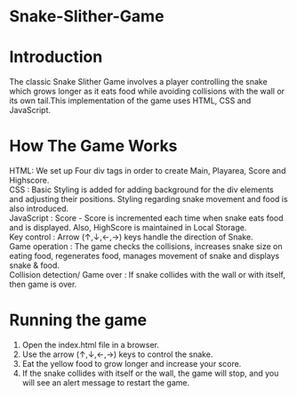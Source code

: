 # Snake-Slither-Game
# Introduction
The classic Snake Slither Game involves a player controlling the snake which grows longer as it eats food while avoiding collisions with the wall or its own tail.This implementation of the game uses HTML, CSS and JavaScript.
# How The Game Works
HTML: We set up Four div tags in order to create Main, Playarea, Score and Highscore.  
CSS : Basic Styling is added for adding background for the div elements and adjusting their positions. Styling regarding snake movement and food is also introduced.  
JavaScript : Score - Score is incremented each time when snake eats food and is displayed. Also, HighScore is maintained in Local Storage.  
Key control : Arrow (↑,↓,←,→) keys handle the direction of Snake.  
Game operation : The game checks the collisions, increases snake size on eating food, regenerates food, manages movement of snake and displays snake & food.  
Collision detection/ Game over : If snake collides with the wall or with itself, then game is over.
# Running the game
1. Open the index.html file in a browser.
2. Use the arrow (↑,↓,←,→) keys to control the snake.
3. Eat the yellow food to grow longer and increase your score.
4. If the snake collides with itself or the wall, the game will stop, and you will see an alert message to restart the game.

